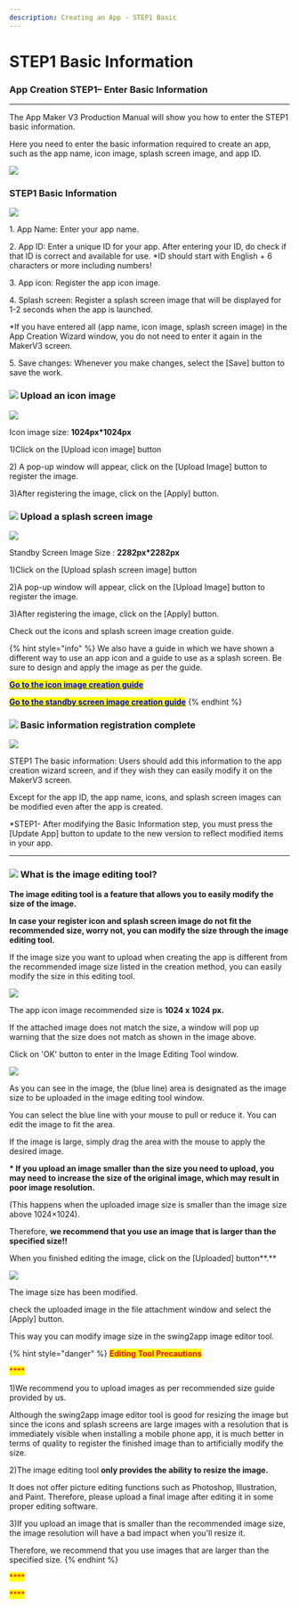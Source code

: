 ```yaml
---
description: Creating an App - STEP1 Basic
---
```


# STEP1 Basic Information

### App Creation STEP1– Enter Basic Information

***

The App Maker V3 Production Manual will show you how to enter the STEP1 basic information.

Here you need to enter the basic information required to create an app, such as the app name, icon image, splash screen image, and app ID.

![](../../.gitbook/assets/구분선.PNG)

### STEP1 Basic Information

![](../../.gitbook/assets/기본정보1.png)

1\. App Name: Enter your app name.

2\. App ID: Enter a unique ID for your app. After entering your ID, do check if that ID is correct and available for use. \*ID should start with English + 6 characters or more including numbers!

3\. App icon: Register the app icon image.

4\. Splash screen: Register a splash screen image that will be displayed for 1-2 seconds when the app is launched.

\*If you have entered all (app name, icon image, splash screen image) in the App Creation Wizard window, you do not need to enter it again in the MakerV3 screen.

5\. Save changes: Whenever you make changes, select the \[Save] button to save the work.



### ![](https://wp.swing2app.co.kr/wp-content/uploads/2018/09/%EB%8B%A8%EB%9D%BD1-1.png) Upload an icon image

![](../../.gitbook/assets/가이드1-1.png)

Icon image size: **1024px\*1024px**

1\)Click on the \[Upload icon image] button

2\) A pop-up window will appear, click on the \[Upload Image] button to register the image.

3\)After registering the image, click on the \[Apply] button.



### ![](https://wp.swing2app.co.kr/wp-content/uploads/2018/09/%EB%8B%A8%EB%9D%BD1-1.png) Upload a splash screen image

![](../../.gitbook/assets/가이드2-1.png)

Standby Screen Image Size : **2282px\*2282px**

1\)Click on the \[Upload splash screen image] button

2\)A pop-up window will appear, click on the \[Upload Image] button to register the image.

3\)After registering the image, click on the \[Apply] button.

Check out the icons and splash screen image creation guide.

{% hint style="info" %}
We also have a guide in which we have shown a different way to use an app icon and a guide to use as a splash screen. Be sure to design and apply the image as per the guide.

<mark style="color:blue;">****</mark>[<mark style="color:blue;">**Go to the icon image creation guide**</mark>](../maual/appbasic/appicon.md)<mark style="color:blue;">****</mark>

<mark style="color:blue;">****</mark>[<mark style="color:blue;">**Go to the standby screen image creation guide**</mark>](../maual/appbasic/apploading.md)<mark style="color:blue;">****</mark>
{% endhint %}

###

### ![](https://wp.swing2app.co.kr/wp-content/uploads/2018/09/%EB%8B%A8%EB%9D%BD1-1.png) Basic information registration complete

![](../../.gitbook/assets/1제작완료.png)

STEP1 The basic information: Users should add this information to the app creation wizard screen, and if they wish they can easily modify it on the MakerV3 screen. &#x20;

Except for the app ID, the app name, icons, and splash screen images can be modified even after the app is created.

\*STEP1- After modifying the Basic Information step, you must press the \[Update App] button to update to the new version to reflect modified items in your app.&#x20;

****

### ![](https://wp.swing2app.co.kr/wp-content/uploads/2018/09/%EB%8B%A8%EB%9D%BD1-1.png) What is the image editing tool?

**The image editing tool is a feature that allows you to easily modify the size of the image.**&#x20;

**In case your register icon and splash screen image do not fit the recommended size, worry not, you can modify the size through the image editing tool.**

If the image size you want to upload when creating the app is different from the recommended image size listed in the creation method, you can easily modify the size in this editing tool.

![](../../.gitbook/assets/이미지편집도구.png)

The app icon image recommended size is **1024 x 1024 px.**

If the attached image does not match the size, a window will pop up warning that the size does not match as shown in the image above.

Click on 'OK' button to enter in the Image Editing Tool window.

![](../../.gitbook/assets/이미지편집도구3.png)

As you can see in the image, the (blue line) area is designated as the image size to be uploaded in the image editing tool window.

You can select the blue line with your mouse to pull or reduce it. You can edit the image to fit the area.

If the image is large, simply drag the area with the mouse to apply the desired image.

**\* If you upload an image smaller than the size you need to upload, you may need to increase the size of the original image, which may result in poor image resolution.**

(This happens when the uploaded image size is smaller than the image size above 1024×1024).

Therefore, **we recommend that you use an image that is larger than the specified size!!**

When you finished editing the image, click on the \[Uploaded] button**.**

![](../../.gitbook/assets/이미지편집도구2.png)

The image size has been modified.&#x20;

check the uploaded image in the file attachment window and select the \[Apply] button.

This way you can modify image size in the swing2app image editor tool.

{% hint style="danger" %}
<mark style="color:red;">**Editing Tool Precautions**</mark>

<mark style="color:red;">****</mark>

1\)We recommend you to upload images as per recommended size guide provided by us.

Although the swing2app image editor tool is good for resizing the image but since the icons and splash screens are large images with a resolution that is immediately visible when installing a mobile phone app, it is much better in terms of quality to register the finished image than to artificially modify the size.



2\)The image editing tool **only provides the ability to resize the image.**

It does not offer picture editing functions such as Photoshop, Illustration, and Paint. Therefore, please upload a final image after editing it in some proper editing software.&#x20;



3\)If you upload an image that is smaller than the recommended image size, the image resolution will have a bad impact when you'll resize it.

Therefore, we recommend that you use images that are larger than the specified size.
{% endhint %}

<mark style="color:red;">****</mark>

<mark style="color:red;">****</mark>
